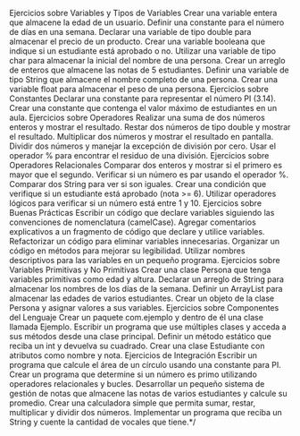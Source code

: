 Ejercicios sobre Variables y Tipos de Variables
Crear una variable entera que almacene la edad de un usuario.
Definir una constante para el número de días en una semana.
Declarar una variable de tipo double para almacenar el precio de un producto.
Crear una variable booleana que indique si un estudiante está aprobado o no.
Utilizar una variable de tipo char para almacenar la inicial del nombre de una persona.
Crear un arreglo de enteros que almacene las notas de 5 estudiantes.
Definir una variable de tipo String que almacene el nombre completo de una persona.
Crear una variable float para almacenar el peso de una persona.
Ejercicios sobre Constantes
Declarar una constante para representar el número PI (3.14).
Crear una constante que contenga el valor máximo de estudiantes en un aula.
Ejercicios sobre Operadores
Realizar una suma de dos números enteros y mostrar el resultado.
Restar dos números de tipo double y mostrar el resultado.
Multiplicar dos números y mostrar el resultado en pantalla.
Dividir dos números y manejar la excepción de división por cero.
Usar el operador % para encontrar el residuo de una división.
Ejercicios sobre Operadores Relacionales
Comparar dos enteros y mostrar si el primero es mayor que el segundo.
Verificar si un número es par usando el operador %.
Comparar dos String para ver si son iguales.
Crear una condición que verifique si un estudiante está aprobado (nota >= 6).
Utilizar operadores lógicos para verificar si un número está entre 1 y 10.
Ejercicios sobre Buenas Prácticas
Escribir un código que declare variables siguiendo las convenciones de nomenclatura (camelCase).
Agregar comentarios explicativos a un fragmento de código que declare y utilice variables.
Refactorizar un código para eliminar variables innecesarias.
Organizar un código en métodos para mejorar su legibilidad.
Utilizar nombres descriptivos para las variables en un pequeño programa.
Ejercicios sobre Variables Primitivas y No Primitivas
Crear una clase Persona que tenga variables primitivas como edad y altura.
Declarar un arreglo de String para almacenar los nombres de los días de la semana.
Definir un ArrayList<Integer> para almacenar las edades de varios estudiantes.
Crear un objeto de la clase Persona y asignar valores a sus variables.
Ejercicios sobre Componentes del Lenguaje
Crear un paquete com.ejemplo y dentro de él una clase llamada Ejemplo.
Escribir un programa que use múltiples clases y acceda a sus métodos desde una clase principal.
Definir un método estático que reciba un int y devuelva su cuadrado.
Crear una clase Estudiante con atributos como nombre y nota.
Ejercicios de Integración
Escribir un programa que calcule el área de un círculo usando una constante para PI.
Crear un programa que determine si un número es primo utilizando operadores relacionales y bucles.
Desarrollar un pequeño sistema de gestión de notas que almacene las notas de varios estudiantes y calcule su promedio.
Crear una calculadora simple que permita sumar, restar, multiplicar y dividir dos números.
Implementar un programa que reciba un String y cuente la cantidad de vocales que tiene.*/